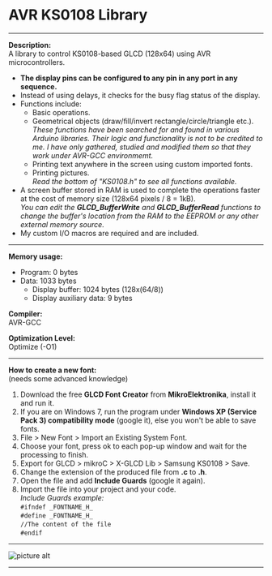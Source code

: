 # AVR KS0108 Library  

---

**Description:**  
A library to control KS0108-based GLCD (128x64) using AVR microcontrollers.  
+ **The display pins can be configured to any pin in any port in any sequence.**  
+ Instead of using delays, it checks for the busy flag status of the display.
+ Functions include:  
  + Basic operations.  
  + Geometrical objects (draw/fill/invert rectangle/circle/triangle etc.).  
  _These functions have been searched for and found in various Arduino libraries. Their logic and functionality is not to be credited to me. I have only gathered, studied and modified them so that they work under AVR-GCC environmemt._  
  + Printing text anywhere in the screen using custom imported fonts.  
  + Printing pictures.  
   _Read the bottom of "KS0108.h" to see all functions available._  
+ A screen buffer stored in RAM is used to complete the operations faster at the cost of memory size (128x64 pixels / 8 = 1kB).  
_You can edit the **GLCD_BufferWrite** and **GLCD_BufferRead** functions to change the buffer's location from the RAM to the EEPROM or any other external memory source._  
+ My custom I/O macros are required and are included.  

---  

**Memory usage:**  
+ Program: 0 bytes  
+ Data: 1033 bytes  
  + Display buffer: 1024 bytes (128x(64/8))
  + Display auxiliary data: 9 bytes  
  
**Compiler:**  
AVR-GCC  
  
**Optimization Level:**  
Optimize (-O1)  
  
--- 
**How to create a new font:**  
(needs some advanced knowledge)  
 1. Download the free **GLCD Font Creator** from **MikroElektronika**, install it and run it.  
 2. If you are on Windows 7, run the program under **Windows XP (Service Pack 3) compatibility mode** (google it), else you won't be able to save fonts.  
 3. File > New Font > Import an Existing System Font.  
 4. Choose your font, press ok to each pop-up window and wait for the processing to finish.  
 5. Export for GLCD > mikroC > X-GLCD Lib > Samsung KS0108 > Save.  
 6. Change the extension of the produced file from **.c** to **.h**.
 7. Open the file and add **Include Guards** (google it again).  
 8. Import the file into your project and your code.  
 _Include Guards example:_  
    `#ifndef _FONTNAME_H_`  
    `#define _FONTNAME_H_`  
    `//The content of the file`  
    `#endif`  

---
  
![picture alt](https://raw.githubusercontent.com/efthymios-ks/AVR-KS0108-Library/master/Demonstration.png)
  
--- 
